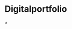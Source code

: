 # Digitalportfolio
<  <head>
        <title>Your Name - Portfolio</!DOCTYPE html>
<html>
  title>
        <style>
            body {
                font-family: Arial, sans-serif;
                margin: 0;
                padding: 0;
                background-color:#ffd4e157;
            }

            header {
                background-color:#ff9575cd;
                color:black;
                text-align: center;
                padding: 2rem 0;
                position: relative;
            }
            .header-content h1 {
                font-size:2rem;
            }
            .profile-picture {
                width:100px; /*Adjust the size as needed */
                height:100px;
                border-radius: 75%;/*Create a circular shape */ 
                object-fit: cover;/*To ensure the image files the circular */
                position:absolute;/*Add this */
                center:75px;/*Adjust top position as needed */
                left:20px;/*adjust left position as needed */
            }
            nav {
                background-color:#f176;
                color:#aa0e90;
                text-align:center;
            }
            nav ul {
                list-style-type:none;
                padding:0;
            }
            nav ul {
                display:inline;
                margin:020px;
            }
            nav ul li a {
                text-decoration:none;
                color#ffffff;
            }
            .section-content {
                background-color:#ff212121;
                padding:2rem;
                margin:1rem;
                border-radius:20px;
                box-shadow: 0 0 10px rgba(0, 0, 0, 0.1);
            }
            .download-button {
                background-color:black;
                color:#ffefebe9;
                padding: 0.5rem 2rem;
                text-decoration: none;
                border-radius: 20px;
                display:inline-block;
                margin-top:10px;
            }
            .download-button:hover{
                background-color:#5ac6f1;
            }
            footer {
                text-align:center;
                padding:2rem;
                background-color:black;
                color:#fff;
            }
            ul {
                list-style-type: disc;
                padding-left: 20px;
            }
        </style>
    </head>
    <body>
    <header>
            <div class="header-content">
                <!-- Add your profile picture here-->
                <img src="abi.jpg"alt="your profile picture" class="profile-picture">
                <h1>ABINAYA</h1>
                <p>Student</p>
            </div>
        </header>
        <nav>
            <ul>
                <li><a href="#about">About</a></li>
                <li><a href="#education">Education</a></li>
                <li><a href="#skills">Skills</a></li>
                <li><a href="#resume">Resume</a></li>
            </ul>
        </nav>
        <section id="about">
            <div class="section-content">
                <h2>About Me</h2>
                <p>Hello Everyone!I am Computer Science student.</p><p>I consider myself a responsible and orderly person.</p>
                        </div>
        </section>
        <section id="Contact">
            <div class="section-content">
                <h2>Contact</h2>
                <ul>
                    <li>8883232579</li>              <li>abinayaabinaya49631@gmail.com</li>                 <li>163/B, colony street townstation mayiladuthurai</li>
                </ul>
            </div>
        </section>
        <section id="education">
            <div class="section-content">
                <h2>Education</h2>
                <p>Annamalai University</p>
                <p>Bachelor of Science(Computer Science)</p>
                <p>Dharmapuram Adhinam Arts College.</p>
                <p>2021-2024</p>
            </div>
        </section>
        <section id="skills">
            <div class="section-content">
                <h2>Skills</h2>
                <ul>
                    <li>C</li>
                    <li>CPP</li>
                    <li>JAVA</li>             
                    <li>MOBILE APPLICATION DEVELOPMENT</li>
                </ul>
                    </div>
        </section>
        <section id="Language">
            <div class="section-content">
                <h2>Language</h2>
                <ul>
                    <li>Tamil</li>
                    <li>English</li>
                </ul>
            </div>
        </section>
        <section id="resume">
            <center>
            <div  class="section-content">
                <h2>Resume</h2>
                <a href="abi.jpg" class="download-button">Download CV</a>
            </div>
        </center>
        </section>
        <footer>
            <p>&copy; 2023 abinaya</p>
        </footer>

        <script>
            //smooth scrolling to section when clicking on nevigation links
            document.querySelectorAll('a[href^="#"]').forEach(anchor => {
                anchor.addEventListener('click',function(e){
                    e.preventDefault();

                    const targetId = this.getAttributes('href').substring(1);
                    const targetElement = document.getElementById(targetId);

                    if(targebehavior:'smoothtElement){
                        window.scrollTo({
                           top:targetElement.offsetTop,
                            '
                        });
                        }
                });
            });
        </script>
      </body>
     </html>
